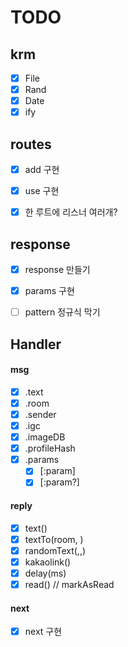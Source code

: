 # TODO


## krm
 - [X] File
 - [X] Rand
 - [X] Date
 - [X] ify

## routes

 - [X] add 구현
 - [X] use 구현
 - [X] 한 루트에 리스너 여러개?


## response

 - [X] response 만들기
 - [X] params 구현
 - [ ] pattern 정규식 막기


## Handler

#### msg
 - [X] .text
 - [X] .room
 - [X] .sender
 - [X] .igc
 - [X] .imageDB
 - [X] .profileHash
 - [X] .params
   - [X] [:param]
   - [X] [:param?]
#### reply
 - [X] text()
 - [X] textTo(room, )
 - [X] randomText(,,)
 - [X] kakaolink()
 - [X] delay(ms)
 - [X] read() // markAsRead
#### next
 - [X] next 구현